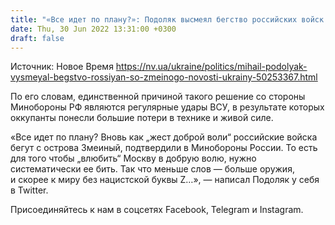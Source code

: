```yaml
---
title: "«Все идет по плану?»: Подоляк высмеял бегство российских войск со Змеиного"
date: Thu, 30 Jun 2022 13:31:00 +0300
draft: false
---
```

Источник: Новое Время https://nv.ua/ukraine/politics/mihail-podolyak-vysmeyal-begstvo-rossiyan-so-zmeinogo-novosti-ukrainy-50253367.html


По его словам, единственной причиной такого решение со стороны Минобороны РФ являются регулярные удары ВСУ, в результате которых оккупанты понесли большие потери в технике и живой силе.

«Все идет по плану? Вновь как „жест доброй воли“ российские войска бегут с острова Змеиный, подтвердили в Минобороны России. То есть для того чтобы „влюбить“ Москву в добрую волю, нужно систематически ее бить. Так что меньше слов — больше оружия, и скорее к миру без нацистской буквы Z…», — написал Подоляк у себя в Twitter.

Присоединяйтесь к нам в соцсетях Facebook, Telegram и Instagram.
